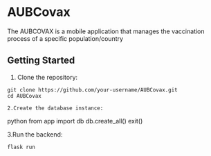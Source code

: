# AUBCovax

The AUBCOVAX is a mobile application that manages the vaccination process of a specific
population/country

## Getting Started

1. Clone the repository:

```
git clone https://github.com/your-username/AUBCovax.git
cd AUBCovax

2.Create the database instance:

```
python
from app import db
db.create_all()
exit()

3.Run the backend:

```
flask run
